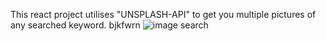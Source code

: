 This react project utilises "UNSPLASH-API" to get you multiple pictures of any searched keyword. bjkfwrn
![image search](https://github.com/kylead10/image_searcher/assets/101107354/27681a61-af92-44df-a79c-6b2a0c495a7e)
